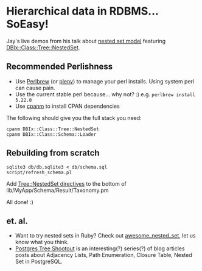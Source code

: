 # Hierarchical data in RDBMS... SoEasy!

Jay's live demos from his talk about [nested set model](https://en.wikipedia.org/wiki/Nested_set_model)
featuring [DBIx::Class::Tree::NestedSet](https://metacpan.org/pod/DBIx::Class::Tree::NestedSet).

## Recommended Perlishness

* Use [Perlbrew](perlbrew.pl) (or [plenv](https://github.com/tokuhirom/plenv)) to
manage your perl installs. Using system perl can cause pain. 
* Use the current stable perl because... why not? :) e.g. `perlbrew install 5.22.0`
* Use [cpanm](https://metacpan.org/pod/App::cpanminus) to install CPAN dependencies

The following should give you the full stack you need:

````
cpanm DBIx::Class::Tree::NestedSet
cpanm DBIx::Class::Schema::Loader
````

## Rebuilding from scratch

````
sqlite3 db/db.sqlite3 < db/schema.sql
script/refresh_schema.pl
````

Add [Tree::NestedSet directives](https://github.com/jhannah/talk-nested-set-model/blob/master/lib/MyApp/Schema/Result/Taxonomy.pm#L90-L96) to the bottom of lib/MyApp/Schema/Result/Taxonomy.pm

All done!  :)

## et. al. 

* Want to try nested sets in Ruby? Check out [awesome_nested_set](https://github.com/collectiveidea/awesome_nested_set), let us know what you think. 
* [Postgres Tree Shootout](http://schinckel.net/2014/11/22/postgres-tree-shootout-part-1%3A-introduction./) is an interesting(?) series(?) of blog articles posts about Adjacency Lists, Path Enumeration, Closure Table, Nested Set in PostgreSQL.

